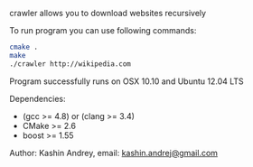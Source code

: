crawler allows you to download websites recursively

To run program you can use following commands:
```bash
cmake .
make
./crawler http://wikipedia.com
```

Program successfully runs on OSX 10.10 and Ubuntu 12.04 LTS

Dependencies:
* (gcc >= 4.8) or (clang >= 3.4)
* CMake >= 2.6
* boost >= 1.55

Author: Kashin Andrey, email: kashin.andrej@gmail.com
